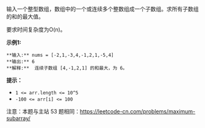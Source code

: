 输入一个整型数组，数组中的一个或连续多个整数组成一个子数组。求所有子数组的和的最大值。

要求时间复杂度为O(n)。



**示例1:**

    
    
    **输入:** nums = [-2,1,-3,4,-1,2,1,-5,4]
    **输出:** 6
    **解释:**  连续子数组 [4,-1,2,1] 的和最大，为 6。



**提示：**

  * `1 <= arr.length <= 10^5`
  * `-100 <= arr[i] <= 100`

注意：本题与主站 53 题相同：<https://leetcode-cn.com/problems/maximum-subarray/>



